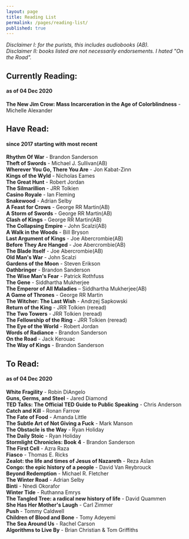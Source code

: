 ```yaml
---
layout: page
title: Reading List
permalink: /pages/reading-list/
published: true
---
```

*Disclaimer I: for the purists, this includes audiobooks (AB).*
<br>
*Disclaimer II: books listed are not necessarily endorsements. I hated "On the Road".*
<br>
## Currently Reading:
#### as of 04 Dec 2020
**The New Jim Crow: Mass Incarceration in the Age of Colorblindness** - Michelle Alexander<br>

## Have Read:
#### since 2017 starting with most recent
**Rhythm Of War** - Brandon Sanderson<br>
**Theft of Swords** - Michael J. Sullivan(AB)<br>
**Wherever You Go, There You Are** - Jon Kabat-Zinn<br>
**Kings of the Wyld** - Nicholas Eames<br>
**The Great Hunt** - Robert Jordan<br>
**The Silmarillion** - JRR Tolkien<br>
**Casino Royale** - Ian Fleming<br>
**Snakewood** - Adrian Selby<br>
**A Feast for Crows** - George RR Martin(AB)<br>
**A Storm of Swords** - George RR Martin(AB)<br>
**Clash of Kings** - George RR Martin(AB)<br>
**The Collapsing Empire** - John Scalzi(AB)<br>
**A Walk in the Woods** - Bill Bryson<br>
**Last Argument of Kings** - Joe Abercrombie(AB)<br>
**Before They Are Hanged** - Joe Abercrombie(AB)<br>
**The Blade Itself** - Joe Abercrombie(AB)<br>
**Old Man's War** - John Scalzi<br>
**Gardens of the Moon** - Steven Erikson<br>
**Oathbringer** - Brandon Sanderson<br>
**The Wise Man's Fear** - Patrick Rothfuss<br>
**The Gene** - Siddhartha Mukherjee<br>
**The Emperor of All Maladies** – Siddhartha Mukherjee(AB)<br>
**A Game of Thrones** - George RR Martin<br>
**The Witcher: The Last Wish** - Andrzej Sapkowski<br>
**Return of the King** - JRR Tolkien (reread)<br>
**The Two Towers** - JRR Tolkien (reread)<br>
**The Fellowship of the Ring** - JRR Tolkien (reread)<br>
**The Eye of the World** - Robert Jordan<br>
**Words of Radiance** - Brandon Sanderson<br>
**On the Road** - Jack Kerouac<br>
**The Way of Kings** - Brandon Sanderson<br>
    
## To Read:
#### as of 04 Dec 2020
**White Fragility** - Robin DiAngelo<br>
**Guns, Germs, and Steel** - Jared Diamond<br>
**TED Talks: The Official TED Guide to Public Speaking** - Chris Anderson<br>
**Catch and Kill** - Ronan Farrow<br>
**The Fate of Food** - Amanda Little<br>
**The Subtle Art of Not Giving a Fuck** - Mark Manson<br>
**The Obstacle is the Way** - Ryan Holiday<br>
**The Daily Stoic** - Ryan Holiday<br>
**Stormlight Chronicles: Book 4** - Brandon Sanderson<br>
**The First Cell** - Azra Raza<br>
**Fiasco** - Thomas E. Ricks<br>
**Zealot: the life and times of Jesus of Nazareth** - Reza Aslan<br>
**Congo: the epic history of a people** - David Van Reybrouck<br>
**Beyond Redemption** - Michael R. Fletcher<br>
**The Winter Road** - Adrian Selby<br>
**Binti** - Nnedi Okorafor<br>
**Winter Tide** - Ruthanna Emrys<br>
**The Tangled Tree: a radical new history of life** - David Quammen<br>
**She Has Her Mother's Laugh** - Carl Zimmer<br>
**Push** - Tommy Caldwell<br>
**Children of Blood and Bone** - Tomy Adeyemi<br>
**The Sea Around Us** - Rachel Carson<br>
**Algorithms to Live By** - Brian Christian & Tom Griffiths<br>
